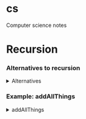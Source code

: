 # cs
Computer science notes

# Recursion

### Alternatives to recursion

<details>
<summary>Alternatives</summary>

  #### hard coded
  - for small, known number of times 

  #### for loops
  - good for set number of times
  - great for arrays and objects

  #### while loops
  - good for unknown number of times


  #### variable depth
  ```js
    let animals = {
      dog: {
        labrador: {
          american: '',
          english: ''
        }, 
        akita: {
          japanese: '',
          american: ''
        }
      },
      cat: ''
    }
  ```
</details>


### Example: addAllThings

<details><summary>addAllThings</summary>
  ```js
    function addAllThings(n) {
      if (n === 1) {
        console.log('done');
        return ;
      }
      else {
        console.log('n', n);
        return n + addAllThings(n - 1);
      }
    }
    addAllThings(4
  ```

  - Each iteration of the recursion function runs and remains on the pending call stack because it cannot yet complete until the last time, when it finally gets a value.

</details>

